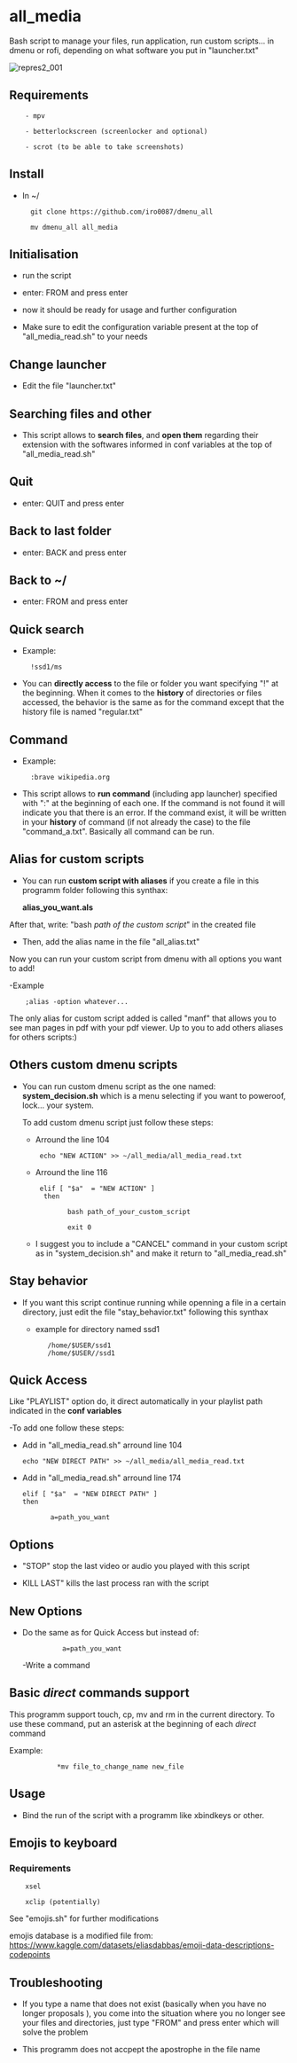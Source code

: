 # all_media
Bash script to manage your files, run application, run custom scripts... in dmenu or rofi, depending on what software you put in "launcher.txt"

![repres2_001](https://github.com/iro0087/dmenu_all/assets/114911243/0bbd5d6d-c0fa-4381-8606-ab0316cbb728)


## Requirements

        - mpv

        - betterlockscreen (screenlocker and optional)

        - scrot (to be able to take screenshots)

## Install

- In ~/

        git clone https://github.com/iro0087/dmenu_all
  
        mv dmenu_all all_media

## Initialisation

   - run the script

   - enter: FROM and press enter

   - now it should be ready for usage and further configuration

   - Make sure to edit the configuration variable present at the top of "all_media_read.sh" to your needs

## Change launcher

- Edit the file "launcher.txt"

## Searching files and other

   - This script allows to **search files**, and **open them** regarding their extension with the softwares informed in conf variables at the top of "all_media_read.sh"

## Quit

   - enter: QUIT and press enter

## Back to last folder

   - enter: BACK and press enter

## Back to ~/

   - enter: FROM and press enter

## Quick search

   - Example:

           !ssd1/ms

   - You can **directly access** to the file or folder you want specifying "!" at the beginning. When it comes to the **history** of directories or files accessed, the behavior is the same as for the command except that the history file is named "regular.txt"  

## Command

   - Example: 

           :brave wikipedia.org

   - This script allows to **run command** (including app launcher) specified with ":" at the beginning of each one. If the command is not found it will indicate you that there is an error. If the command exist, it will be written in your **history** of command (if not already the case) to the file "command_a.txt". Basically all command can be run.

## Alias for custom scripts

   - You can run **custom script with aliases** if you create a file in this programm folder following this synthax:
     
     **alias_you_want.als**
     
   After that, write: "bash _path of the custom script_" in the created file

   - Then, add the alias name in the file "all_alias.txt"
   
   Now you can run your custom script from dmenu with all options you want to add!

-Example

        ;alias -option whatever...

   The only alias for custom script added is called "manf" that allows you to see man pages in pdf with your pdf viewer. Up to you to add others aliases for others scripts:)

## Others custom dmenu scripts

   - You can run custom dmenu script as the one named: **system_decision.sh** which is a menu selecting if you want to poweroof, lock... your system.

     To add custom dmenu script just follow these steps:

     - Arround the line 104
         
            echo "NEW ACTION" >> ~/all_media/all_media_read.txt

     - Arround the line 116
    
            elif [ "$a"  = "NEW ACTION" ]
             then

                   bash path_of_your_custom_script

                   exit 0

     - I suggest you to include a "CANCEL" command in your custom script as in "system_decision.sh" and make it return to "all_media_read.sh"

## Stay behavior

   - If you want this script continue running while openning a file in a certain directory, just edit the file "stay_behavior.txt" following this synthax

        - example for directory named ssd1

                 /home/$USER/ssd1
                 /home/$USER//ssd1

## Quick Access

   Like "PLAYLIST" option do, it direct automatically in your playlist path indicated in the **conf variables**
             
   -To add one follow these steps:

   - Add in "all_media_read.sh" arround line 104

         echo "NEW DIRECT PATH" >> ~/all_media/all_media_read.txt

   - Add in "all_media_read.sh" arround line 174

         elif [ "$a"  = "NEW DIRECT PATH" ]
         then
               
                a=path_you_want

## Options

   - "STOP" stop the last video or audio you played with this script

   - KILL LAST" kills the last process ran with the script

## New Options

   - Do the same as for Quick Access but instead of:

                   a=path_you_want

     -Write a command

## Basic _direct_ commands support

This programm support touch, cp, mv and rm in the current directory. To use these command, put an asterisk at the beginning of each _direct_ command

Example:

                *mv file_to_change_name new_file

## Usage

- Bind the run of the script with a programm like xbindkeys or other.

## Emojis to keyboard

### Requirements 

        xsel

        xclip (potentially)

See "emojis.sh" for further modifications

emojis database is a modified file from: https://www.kaggle.com/datasets/eliasdabbas/emoji-data-descriptions-codepoints

## Troubleshooting 

- If you type a name that does not exist (basically when you have no longer proposals ), you come into the situation where you no longer see your files and directories, just type "FROM" and press enter which will solve the problem

- This programm does not accpept the apostrophe in the file name 
   
   
